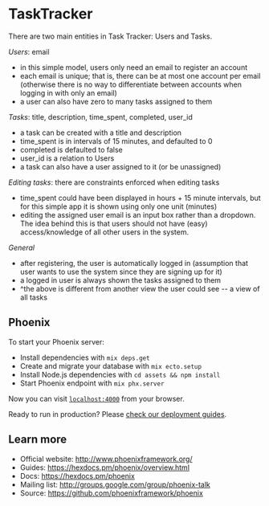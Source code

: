 # TaskTracker
There are two main entities in Task Tracker: Users and Tasks.

*Users*: email
- in this simple model, users only need an email to register an account
- each email is unique; that is, there can be at most one account per email 
(otherwise there is no way to differentiate between accounts when logging in with only an email)
- a user can also have zero to many tasks assigned to them

*Tasks*: title, description, time_spent, completed, user_id
- a task can be created with a title and description
- time_spent is in intervals of 15 minutes, and defaulted to 0
- completed is defaulted to false
- user_id is a relation to Users
- a task can also have a user assigned to it (or be unassigned)

*Editing tasks*: there are constraints enforced when editing tasks
- time_spent could have been displayed in hours + 15 minute intervals, but for this simple app it is
shown using only one unit (minutes)
- editing the assigned user email is an input box rather than a dropdown. The idea behind this is that
users should not have (easy) access/knowledge of all other users in the system.

*General*
- after registering, the user is automatically logged in (assumption that user wants to use the
system since they are signing up for it)
- a logged in user is always shown the tasks assigned to them
- ^the above is different from another view the user could see -- a view of all tasks



## Phoenix

To start your Phoenix server:

  * Install dependencies with `mix deps.get`
  * Create and migrate your database with `mix ecto.setup`
  * Install Node.js dependencies with `cd assets && npm install`
  * Start Phoenix endpoint with `mix phx.server`

Now you can visit [`localhost:4000`](http://localhost:4000) from your browser.

Ready to run in production? Please [check our deployment guides](https://hexdocs.pm/phoenix/deployment.html).

## Learn more

  * Official website: http://www.phoenixframework.org/
  * Guides: https://hexdocs.pm/phoenix/overview.html
  * Docs: https://hexdocs.pm/phoenix
  * Mailing list: http://groups.google.com/group/phoenix-talk
  * Source: https://github.com/phoenixframework/phoenix

